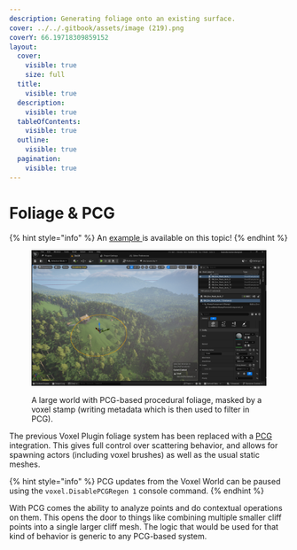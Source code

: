 ```yaml
---
description: Generating foliage onto an existing surface.
cover: ../../.gitbook/assets/image (219).png
coverY: 66.19718309859152
layout:
  cover:
    visible: true
    size: full
  title:
    visible: true
  description:
    visible: true
  tableOfContents:
    visible: true
  outline:
    visible: true
  pagination:
    visible: true
---
```


# Foliage & PCG

{% hint style="info" %}
An [example ](../../getting-started/installing-voxel-content.md)is available on this topic!
{% endhint %}

<figure><img src="../../.gitbook/assets/image (9).png" alt=""><figcaption><p>A large world with PCG-based procedural foliage, masked by a voxel stamp (writing metadata which is then used to filter in PCG).</p></figcaption></figure>

The previous Voxel Plugin foliage system has been replaced with a [PCG ](https://dev.epicgames.com/documentation/en-us/unreal-engine/procedural-content-generation-overview)integration. This gives full control over scattering behavior, and allows for spawning actors (including voxel brushes) as well as the usual static meshes.

{% hint style="info" %}
PCG updates from the Voxel World can be paused using the `voxel.DisablePCGRegen 1` console command.
{% endhint %}

With PCG comes the ability to analyze points and do contextual operations on them. This opens the door to things like combining multiple smaller cliff points into a single larger cliff mesh. The logic that would be used for that kind of behavior is generic to any PCG-based system.&#x20;



